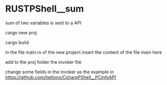 # RUSTPShell__sum
sum of two variables is sent to a API



cargo new proj

cargo build

in the file main.rs of the new project insert the content of the file main here

add to the proj folder the invoker file

change some fields in the invoker as the example in https://github.com/heltonx/CsharpPShell__PCinfoAPI

